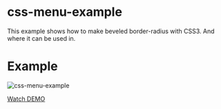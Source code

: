 # css-menu-example
This example shows how to make beveled border-radius with CSS3.
And where it can be used in.

# Example

![css-menu-example](http://url/to/img.png)

[Watch DEMO](http://anton.temchenko.com.ua/dev/css-menu-example.html)
